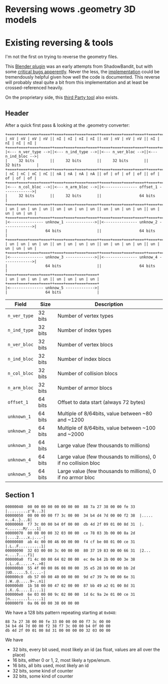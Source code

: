 # Reversing wows .geometry 3D models

# Existing reversing & tools

I'm not the first on trying to reverse the geometry files.

This [Blender plugin](https://github.com/ShadowyBandit/.geometry-converter) was an early attempts from ShadowBandit, but with some [critical bugs apperently](https://github.com/ShadowyBandit/.geometry-converter/issues/3).
Never the less, the [implementation](https://github.com/ShadowyBandit/.geometry-converter/blob/main/io_mesh_geometry/import_geometry.py) could be tremendously helpful given how well the code is documented.
This reverse will probably steal quite a bit from this implementation and at least be crossed-referenced heavily.

On the proprietary side, this [third Party tool](https://gamemodels3d.com/forum/?topic=1348&page=1) also exists. 

## Header

After a quick first pass & looking at the .geometry converter:


```
+====+====+====+====++====+====+====+====++====+====+====+====++====+====+====+====+
| nV | nV | nV | nV || nI | nI | nI | nI || nV | nV | nV | nV || nI | nI | nI | nI |
+====+====+====+====++====+====+====+====++====+====+====+====++====+====+====+====+
|<--- n_ver_type -->||<--- n_ind_type -->||<--- n_ver_bloc -->||<--- n_ind_bloc -->|
|     32 bits       ||     32 bits       ||     32 bits       ||     32 bits       |
+====+====+====+====++====+====+====+====++====+====+====+====++====+====+====+====+
| nC | nC | nC | nC || nA | nA | nA | nA || of | of | of | of || of | of | of | of |
+====+====+====+====++====+====+====+====++====+====+====+====++====+====+====+====+
|<--- n_col_bloc -->||<--- n_arm_bloc -->||<--------------- offset_1 ------------->|
|     32 bits       ||     32 bits       ||                 64 bits                |
+====+====+====+====++====+====+====+====++====+====+====+====++====+====+====+====+
| un | un | un | un || un | un | un | un || un | un | un | un || un | un | un | un |
+====+====+====+====++====+====+====+====++====+====+====+====++====+====+====+====+
|<--------------- unknow_1 ------------->||<--------------- unknow_2 ------------->|
|                 64 bits                ||                 64 bits                |
+====+====+====+====++====+====+====+====++====+====+====+====++====+====+====+====+
| un | un | un | un || un | un | un | un || un | un | un | un || un | un | un | un |
+====+====+====+====++====+====+====+====++====+====+====+====++====+====+====+====+
|<--------------- unknow_3 ------------->||<--------------- unknow_4 ------------->|
|                 64 bits                ||                 64 bits                |
+====+====+====+====++====+====+====+====+
| un | un | un | un || un | un | un | un |
+====+====+====+====++====+====+====+====+
|<--------------- unknow_5 ------------->|
|                 64 bits                |
```


| Field                | Size    | Description                                                                                     |
|----------------------|---------|-------------------------------------------------------------------------------------------------|
| `n_ver_type`         | 32 bits | Number of vertex types                                                                          |
| `n_ind_type`         | 32 bits | Number of index types                                                                           |
| `n_ver_bloc`         | 32 bits | Number of vertex blocs                                                                          |
| `n_ind_bloc`         | 32 bits | Number of index blocs                                                                           |
| `n_col_bloc`         | 32 bits | Number of collision blocs                                                                       |
| `n_arm_bloc`         | 32 bits | Number of armor blocs                                                                           |
| `offset_1`           | 64 bits | Offset to data start (always 72 bytes)                                                          |
| `unknown_1`          | 64 bits | Multiple of 8/64bits, value between ~80 and ~1200  | offset?                                    |
| `unknown_2`          | 64 bits | Multiple of 8/64bits, value between ~100 and ~2000 | offset?                                    |
| `unknown_3`          | 64 bits | Large value (few thousands to millions) | vertex count?                                         |
| `unknown_4`          | 64 bits | Large value (few thousands to millions), 0 if no collision bloc | vertex count collision block? |
| `unknown_5`          | 64 bits | Large value (few thousands to millions), 0 if no armor bloc     | vertex count armor block?     |


## Section 1

```
00000040  00 00 00 00 00 00 00 00  88 7a 27 38 00 00 fe 33  |.........z'8...3|
00000050  00 00 00 00 f7 3c 00 00  34 b4 d4 7d 00 00 f2 38  |.....<..4..}...8|
00000060  f7 3c 00 00 b4 0f 00 00  db 4d 2f 09 01 00 8d 31  |.<.......M/....1|
00000070  00 00 00 00 32 03 00 00  ce 78 03 3b 00 00 8a 2d  |....2....x.;...-|
00000080  ab 4c 00 00 46 00 00 00  f4 cf be 08 01 00 ce 31  |.L..F..........1|
00000090  32 03 00 00 3c 00 00 00  80 37 19 83 00 00 66 31  |2...<....7....f1|
000000a0  f1 4c 00 00 64 02 00 00  ec 0e b4 2b 00 00 3e 38  |.L..d......+..>8|
000000b0  55 4f 00 00 86 08 00 00  35 e5 28 b9 00 00 bb 2d  |UO......5.(....-|
000000c0  db 57 00 00 40 00 00 00  9d e7 39 7e 00 00 6e 31  |.W..@.....9~..n1|
000000d0  1b 58 00 00 47 02 00 00  87 bb 49 a2 01 00 8d 31  |.X..G.....I....1|
000000e0  6e 03 00 00 9c 02 00 00  1d 6c 9a 2e 01 00 ce 31  |n........l.....1|
000000f0  0a 06 00 00 38 00 00 00
```

We have a 128 bits pattern repeating starting at `0x048`:

```
88 7a 27 38 00 00 fe 33 00 00 00 00 f7 3c 00 00
34 b4 d4 7d 00 00 f2 38 f7 3c 00 00 b4 0f 00 00
db 4d 2f 09 01 00 8d 31 00 00 00 00 32 03 00 00
```

We have
* 32 bits, every bit used, most likely an id (as float, values are all over the place)
* 16 bits, either 0 or 1, 2, most likely a type/enum.
* 16 bits, all bits used, most likely an id
* 32 bits, some kind of counter
* 32 bits, some kind of counter
